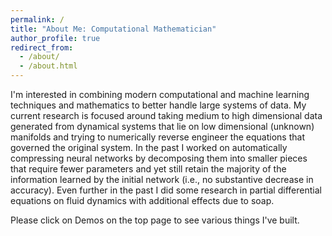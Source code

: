 ```yaml
---
permalink: /
title: "About Me: Computational Mathematician"
author_profile: true
redirect_from: 
  - /about/
  - /about.html
---
```


I'm interested in combining modern computational and machine learning techniques
and mathematics to better handle large systems of data. My current research 
is focused around taking medium to high dimensional data 
generated from dynamical systems that lie on low dimensional (unknown) 
manifolds and trying to numerically reverse engineer the equations 
that governed the original system. In the past I worked on automatically 
compressing neural networks by decomposing them into smaller pieces that 
require fewer parameters and yet still retain the majority of the information
learned by the initial network (i.e., no substantive decrease in accuracy).
Even further in the past I did some research in partial differential equations
on fluid dynamics with additional effects due to soap.

Please click on Demos on the top page to see various things I've built.